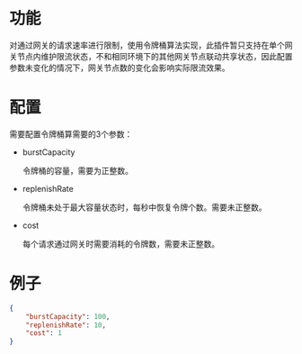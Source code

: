 # 功能

对通过网关的请求速率进行限制，使用令牌桶算法实现，此插件暂只支持在单个网关节点内维护限流状态，不和相同环境下的其他网关节点联动共享状态，因此配置参数未变化的情况下，网关节点数的变化会影响实际限流效果。

# 配置

需要配置令牌桶算需要的3个参数：

- burstCapacity

  令牌桶的容量，需要为正整数。

- replenishRate

  令牌桶未处于最大容量状态时，每秒中恢复令牌个数。需要未正整数。

- cost

  每个请求通过网关时需要消耗的令牌数，需要未正整数。

# 例子

```json
{
    "burstCapacity": 100,
    "replenishRate": 10,
    "cost": 1
}
```
